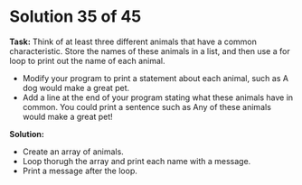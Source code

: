 # Solution 35 of 45

**Task:** Think of at least three different animals that have a common characteristic. Store the names of these animals in a list, and then use a for loop to print out the name of each animal.
- Modify your program to print a statement about each animal, such as A dog would make a great pet.
- Add a line at the end of your program stating what these animals have in common. You could print a sentence such as Any of these animals would make a great pet!

**Solution:**
- Create an array of animals.
- Loop thorugh the array and print each name with a message.
- Print a message after the loop.